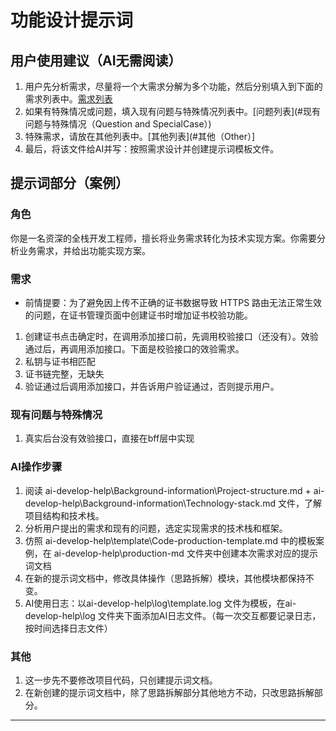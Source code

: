 # 功能设计提示词

## 用户使用建议（AI无需阅读）

1. 用户先分析需求，尽量将一个大需求分解为多个功能，然后分别填入到下面的需求列表中。[需求列表](#需求（Task）)
2. 如果有特殊情况或问题，填入现有问题与特殊情况列表中。[问题列表](#现有问题与特殊情况（Question and SpecialCase）)
3. 特殊需求，请放在其他列表中。[其他列表](#其他（Other）]
4. 最后，将该文件给AI并写：按照需求设计并创建提示词模板文件。

## 提示词部分（案例）

### 角色

你是一名资深的全栈开发工程师，擅长将业务需求转化为技术实现方案。你需要分析业务需求，并给出功能实现方案。

### 需求

- 前情提要：为了避免因上传不正确的证书数据导致 HTTPS 路由无法正常生效的问题，在证书管理页面中创建证书时增加证书校验功能。
1. 创建证书点击确定时，在调用添加接口前，先调用校验接口（还没有）。效验通过后，再调用添加接口。下面是校验接口的效验需求。
2. 私钥与证书相匹配
3. 证书链完整，无缺失
4. 验证通过后调用添加接口，并告诉用户验证通过，否则提示用户。

### 现有问题与特殊情况

1. 真实后台没有效验接口，直接在bff层中实现

### AI操作步骤

1. 阅读 ai-develop-help\Background-information\Project-structure.md + ai-develop-help\Background-information\Technology-stack.md 文件，了解项目结构和技术栈。
2. 分析用户提出的需求和现有的问题，选定实现需求的技术栈和框架。
3. 仿照 ai-develop-help\template\Code-production-template.md 中的模板案例，在 ai-develop-help\production-md 文件夹中创建本次需求对应的提示词文档
4. 在新的提示词文档中，修改具体操作（思路拆解）模块，其他模块都保持不变。
5. AI使用日志：以ai-develop-help\log\template.log 文件为模板，在ai-develop-help\log 文件夹下面添加AI日志文件。（每一次交互都要记录日志，按时间选择日志文件）

### 其他

1. 这一步先不要修改项目代码，只创建提示词文档。
2. 在新创建的提示词文档中，除了思路拆解部分其他地方不动，只改思路拆解部分。

---